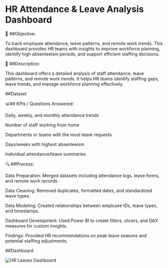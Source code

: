 # HR Attendance & Leave Analysis Dashboard

🎯 ##Objective:

To track employee attendance, leave patterns, and remote work trends. This dashboard provides HR teams with insights to improve workforce planning, identify high absenteeism periods, and support efficient staffing decisions.

📄 ##Description:

This dashboard offers a detailed analysis of staff attendance, leave patterns, and remote work trends. It helps HR teams identify staffing gaps, leave trends, and manage workforce planning effectively.

##Dataset


📊## KPIs / Questions Answered:


Daily, weekly, and monthly attendance trends

Number of staff working from home

Departments or teams with the most leave requests

Days/weeks with highest absenteeism

Individual attendance/leave summaries

🔍 ##Process:


Data Preparation: Merged datasets including attendance logs, leave forms, and remote work records.

Data Cleaning: Removed duplicates, formatted dates, and standardized leave types.

Data Modeling: Created relationships between employee IDs, leave types, and timestamps.

Dashboard Development: Used Power BI to create filters, slicers, and DAX measures for custom insights.

Findings: Provided HR recommendations on peak leave seasons and potential staffing adjustments.

##Dashboard

![HR Leaves Dashboard](https://github.com/user-attachments/assets/8a63da5c-695c-4e3a-98f8-6fca59076ef1)

